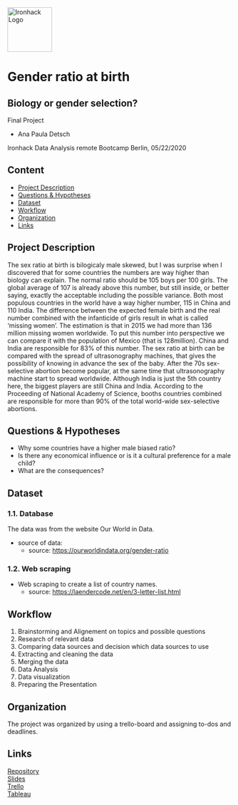 <img src="https://bit.ly/2VnXWr2" alt="Ironhack Logo" width="100"/>

# Gender ratio at birth

## Biology or gender selection? 

Final Project 

- Ana Paula Detsch

Ironhack Data Analysis remote Bootcamp
Berlin, 05/22/2020


## Content

- [Project Description](#project-description)
- [Questions & Hypotheses](#questions-hypotheses)
- [Dataset](#dataset)
- [Workflow](#workflow)
- [Organization](#organization)
- [Links](#links)


## Project Description

The sex ratio at birth is bilogicaly male skewed, but I was surprise when I discovered that for some countries the numbers are way higher than biology can explain. 
The normal ratio should be 105 boys per 100 girls. The global average of 107 is already above this number, but still inside, or better saying, exactly the acceptable including the possible variance.
Both most populous countries in the world have a way higher number, 115 in China and 110 India.
The difference between the expected female birth and the real number combined with the infanticide of girls result in what is called ‘missing women’. The estimation is that in 2015 we had more than 136 million missing women worldwide. To put this number into perspective we can compare it with the population of Mexico (that is 128million). China and India are responsible for 83% of this number. 
The sex ratio at birth can be compared with the spread of ultrasonography machines, that gives the possibility of knowing in advance the sex of the baby. 
After the 70s sex-selective abortion become popular, at the same time that ultrasonography machine start to spread worldwide. 
Although India is just the 5th country here, the biggest players are still China and India. According to the Proceeding of National Academy of Science, booths countries combined are responsible for more than 90% of the total world-wide sex-selective abortions.


## Questions & Hypotheses

- Why some countries have a higher male biased ratio?
- Is there any economical influence or is it a cultural preference for a male child?
- What are the consequences?


## Dataset

### 1.1. Database
The data was from the website Our World in Data.
- source of data:
    - source: https://ourworldindata.org/gender-ratio
   
     
### 1.2. Web scraping
- Web scraping to create a list of country names.
    - source: https://laendercode.net/en/3-letter-list.html


## Workflow

1. Brainstorming and Alignement on topics and possible questions
2. Research of relevant data 
3. Comparing data sources and decision which data sources to use
4. Extracting and cleaning the data
4. Merging the data
5. Data Analysis
6. Data visualization 
7. Preparing the Presentation 


## Organization

The project was organized by using a trello-board and assigning to-dos and deadlines.


## Links

[Repository](https://github.com/anadetsch/gender-ratio-birth)  
[Slides](https://docs.google.com/presentation/d/170fDac3tXpiurdGPdx8GnfAwXG1KJaLn22swhNVtURs/edit?usp=sharing)  
[Trello](https://trello.com/b/rrpFX1gq/final-project)  
[Tableau](https://public.tableau.com/profile/ana.paula.detsch#!/vizhome/Genderratioatbirth_15902254431850/Story1?publish=yes)  


